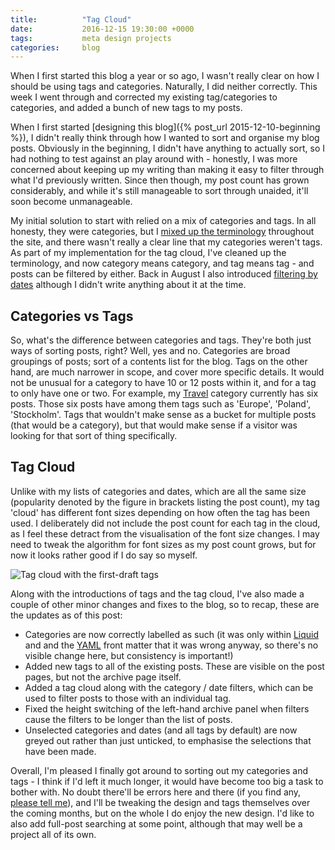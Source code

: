 ```yaml
---
title:          "Tag Cloud"
date:           2016-12-15 19:30:00 +0000
tags:           meta design projects
categories:     blog
---
```


When I first started this blog a year or so ago, I wasn't really clear on how I should be using tags and categories. Naturally, I did neither correctly. This week I went through and corrected my existing tag/categories to categories, and added a bunch of new tags to my posts.

<!-- Read More -->

When I first started [designing this blog]({% post_url 2015-12-10-beginning %}), I didn't really think through how I wanted to sort and organise my blog posts. Obviously in the beginning, I didn't have anything to actually sort, so I had nothing to test against an play around with - honestly, I was more concerned about keeping up my writing than making it easy to filter through what I'd previously written. Since then though, my post count has grown considerably, and while it's still manageable to sort through unaided, it'll soon become unmanageable.

My initial solution to start with relied on a mix of categories and tags. In all honesty, they were categories, but I [mixed up the terminology][commit-change-tags-to-categories] throughout the site, and there wasn't really a clear line that my categories weren't tags. As part of my implementation for the tag cloud, I've cleaned up the terminology, and now category means category, and tag means tag - and posts can be filtered by either. Back in August I also introduced [filtering by dates][commit-filter-by-date] although I didn't write anything about it at the time.

## Categories vs Tags

So, what's the difference between categories and tags. They're both just ways of sorting posts, right? Well, yes and no. Categories are broad groupings of posts; sort of a contents list for the blog. Tags on the other hand, are much narrower in scope, and cover more specific details. It would not be unusual for a category to have 10 or 12 posts within it, and for a tag to only have one or two. For example, my [Travel][travel-category-posts] category currently has six posts. Those six posts have among them tags such as 'Europe', 'Poland', 'Stockholm'. Tags that wouldn't make sense as a bucket for multiple posts (that would be a category), but that would make sense if a visitor was looking for that sort of thing specifically.

## Tag Cloud

Unlike with my lists of categories and dates, which are all the same size (popularity denoted by the figure in brackets listing the post count), my tag 'cloud' has different font sizes depending on how often the tag has been used. I deliberately did not include the post count for each tag in the cloud, as I feel these detract from the visualisation of the font size changes. I may need to tweak the algorithm for font sizes as my post count grows, but for now it looks rather good if I do say so myself.

![Tag cloud with the first-draft tags]({{site.baseurl}}/images/posts/tag-cloud.jpg)

Along with the introductions of tags and the tag cloud, I've also made a couple of other minor changes and fixes to the blog, so to recap, these are the updates as of this post:

- Categories are now correctly labelled as such (it was only within [Liquid][liquid-link] and and the [YAML][yaml-link] front matter that it was wrong anyway, so there's no visible change here, but consistency is important!)
- Added new tags to all of the existing posts. These are visible on the post pages, but not the archive page itself.
- Added a tag cloud along with the category / date filters, which can be used to filter posts to those with an individual tag.
- Fixed the height switching of the left-hand archive panel when filters cause the filters to be longer than the list of posts.
- Unselected categories and dates (and all tags by default) are now greyed out rather than just unticked, to emphasise the selections that have been made.

Overall, I'm pleased I finally got around to sorting out my categories and tags - I think if I'd left it much longer, it would have become too big a task to bother with. No doubt there'll be errors here and there (if you find any, [please tell me][github-bug-report]), and I'll be tweaking the design and tags themselves over the coming months, but on the whole I do enjoy the new design. I'd like to also add full-post searching at some point, although that may well be a project all of its own.

[commit-change-tags-to-categories]: https://github.com/CameronD17/blog/commit/ee4bdee9abe78101bf1f9706e4a49a0473c9e5b8
[commit-filter-by-date]: https://github.com/CameronD17/blog/commit/ee4bdee9abe78101bf1f9706e4a49a0473c9e5b8
[travel-category-posts]: http://blog.camerondoyle.co.uk/#travel
[liquid-link]: https://shopify.github.io/liquid/
[yaml-link]: http://yaml.org/
[github-bug-report]: https://github.com/CameronD17/blog/issues
